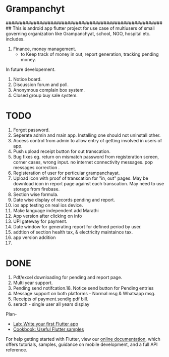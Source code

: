 # Grampanchyt
##########################################################
This is android app flutter project for use case of multiusers of small governing organization like Grampanchyat, school, NGO, hospital etc. includes.
1. Finance, money management.
     - to Keep track of money in out, report generation, tracking pending money.
 
 
In future developement.
1. Notice board.
2. Discussion forum and poll.
3. Anonymous complain box system.
4. Closed group buy sale system.




# TODO
1. Forgot password.
2. Seperate admin and main app.  Installing one should not uninstall other. 
3. Access control from admin to allow entry of getting involved in users of app.
3. Push upload receipt button for out transcation.
3. Bug fixes eg. return on mismatch password from registeration screen, corner cases, wrong input. no internet connectivity messages. pop messages correction .
1. Registeration of user for perticular grampanchayat.
5. Upload icon with proof of transcation for "in, out" pages. May be download icon in report page against each transcation. May need to use storage from firebase.
6. Section wise formula.
7. Date wise display of records pending and report.
8. ios app testing on real ios device.
9. Make language independent add Marathi
10. App version after clicking on info
14. UPI gateway for payment.
15. Date window for generating report for defined period by user.
17. addtion of section health tax, & electricity maintaince tax.
20. app version addition
21. 

# DONE
1. Pdf/excel downloading for pending and report page.
4. Multi year support.
11. Pending send notifcation.18. Notice send button for Pending entries 
12. Message support on both platforms - Normal msg & Whatsapp msg.
13. Receipts of payment.sendig pdf bill.
16. serach - single user all years display

Plan-


















- [Lab: Write your first Flutter app](https://flutter.dev/docs/get-started/codelab)
- [Cookbook: Useful Flutter samples](https://flutter.dev/docs/cookbook)

For help getting started with Flutter, view our
[online documentation](https://flutter.dev/docs), which offers tutorials,
samples, guidance on mobile development, and a full API reference.
